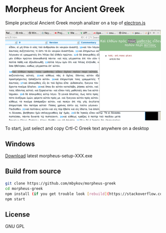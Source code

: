 # Morpheus for Ancient Greek


Simple practical Ancient Greek morph analizer on a top of [electron.js](https://github.com/electron/electron)


![Morpheus](https://github.com/mbykov/morpheus-greek/blob/master/assets/morpheus.png)

To start, just select and copy Crtl-C Greek text anywhere on a desktop


## Windows

[Download](https://github.com/mbykov/morpheus-greek/releases) latest morpheus-setup-XXX.exe

## Build from source

````bash
git clone https://github.com/mbykov/morpheus-greek
cd morpheus-greek
npm install (if you get trouble look [rebuild](https://stackoverflow.com/questions/42616008/node-module-version-conflict-when-installing-modules-for-electron)
npm start

````




## License

  GNU GPL
